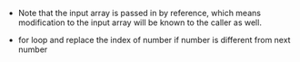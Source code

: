 * Note that the input array is passed in by reference, which means modification to the input array will be known to the caller as well.

* for loop and replace the index of number if number is different from next number

